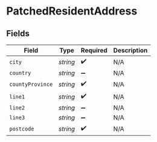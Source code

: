 # PatchedResidentAddress


## Fields

| Field              | Type               | Required           | Description        |
| ------------------ | ------------------ | ------------------ | ------------------ |
| `city`             | *string*           | :heavy_check_mark: | N/A                |
| `country`          | *string*           | :heavy_minus_sign: | N/A                |
| `countyProvince`   | *string*           | :heavy_check_mark: | N/A                |
| `line1`            | *string*           | :heavy_check_mark: | N/A                |
| `line2`            | *string*           | :heavy_minus_sign: | N/A                |
| `line3`            | *string*           | :heavy_minus_sign: | N/A                |
| `postcode`         | *string*           | :heavy_check_mark: | N/A                |